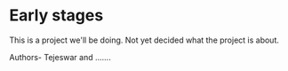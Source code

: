 # Early stages
This is a project we'll be doing.
Not yet decided what the project is about.


Authors- Tejeswar and .......
